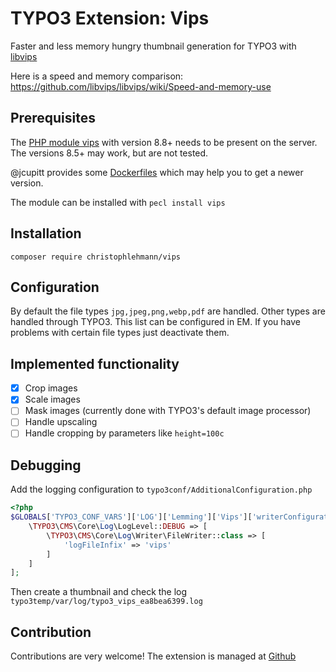 # TYPO3 Extension: Vips

Faster and less memory hungry thumbnail generation for TYPO3 with [libvips](https://libvips.github.io/libvips/)

Here is a speed and memory comparison: https://github.com/libvips/libvips/wiki/Speed-and-memory-use

## Prerequisites

The [PHP module vips](https://github.com/libvips/php-vips-ext) with version 8.8+ needs to be present on the server. The versions 8.5+ may work, but are not tested. 

@jcupitt provides some [Dockerfiles](https://github.com/jcupitt/docker-builds) which may help you to get a newer version.

The module can be installed with `pecl install vips`

## Installation

`composer require christophlehmann/vips`

## Configuration

By default the file types `jpg,jpeg,png,webp,pdf` are handled. Other types are handled through TYPO3. This list can be
configured in EM. If you have problems with certain file types just deactivate them.

## Implemented functionality

* [x] Crop images
* [x] Scale images
* [ ] Mask images (currently done with TYPO3's default image processor)
* [ ] Handle upscaling
* [ ] Handle cropping by parameters like `height=100c`

## Debugging

Add the logging configuration to `typo3conf/AdditionalConfiguration.php`

```php
<?php
$GLOBALS['TYPO3_CONF_VARS']['LOG']['Lemming']['Vips']['writerConfiguration'] = [
    \TYPO3\CMS\Core\Log\LogLevel::DEBUG => [
        \TYPO3\CMS\Core\Log\Writer\FileWriter::class => [
            'logFileInfix' => 'vips'
        ]
    ]
];

```
Then create a thumbnail and check the log `typo3temp/var/log/typo3_vips_ea8bea6399.log`

## Contribution

Contributions are very welcome! The extension is managed at [Github](https://github.com/christophlehmann/vips)
